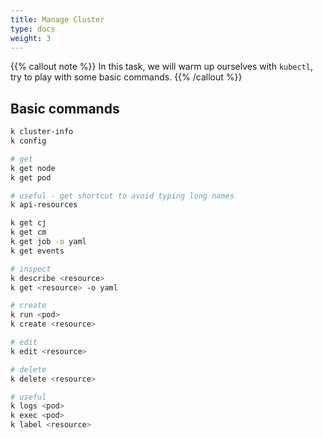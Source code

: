```yaml
---
title: Manage Cluster
type: docs
weight: 3
---
```


{{% callout note %}}
In this task, we will warm up ourselves with `kubectl`, try to play with some basic commands.
{{% /callout %}}

## Basic commands

```bash
k cluster-info
k config

# get
k get node
k get pod

# useful - get shortcut to avoid typing long names
k api-resources 

k get cj
k get cm
k get job -o yaml
k get events

# inspect
k describe <resource>
k get <resource> -o yaml

# create
k run <pod>
k create <resource>

# edit
k edit <resource>

# delete
k delete <resource>

# useful
k logs <pod>
k exec <pod>
k label <resource>
```
